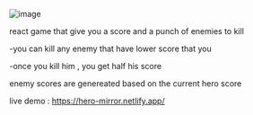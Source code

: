 ![image](https://user-images.githubusercontent.com/49561277/122403995-82fbb280-cf87-11eb-82d5-1df3ab8aa65d.png)

react game that give you a score and a punch of  enemies to kill

-you can kill any enemy that have lower score that you 

-once you kill him , you get half his score

enemy scores are genereated based on the current hero score 

live demo : https://hero-mirror.netlify.app/

